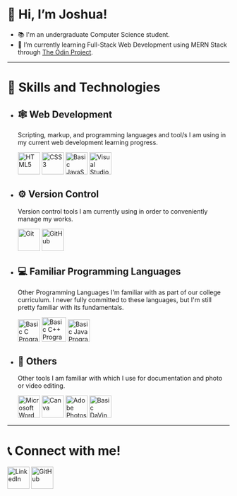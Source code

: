 # 👋 Hi, I’m Joshua!
- 📚 I'm an undergraduate Computer Science student.
- 🌱 I’m currently learning Full-Stack Web Development using MERN Stack through [The Odin Project](https://www.theodinproject.com/).
___
# 🧾 Skills and Technologies
- ## 🕸 Web Development
    Scripting, markup, and programming languages and tool/s I am using in my current web development learning progress.
    
    [<img alt="HTML5" title="HTML5" src="https://cdn-icons-png.flaticon.com/512/5968/5968267.png" width="50">](https://en.wikipedia.org/wiki/HTML5) [<img alt="CSS3" title="CSS3" src="https://cdn-icons-png.flaticon.com/512/5968/5968242.png" width="50">](https://en.wikipedia.org/wiki/CSS) [<img alt="Basic JavaScript" title="Basic JavaScript Programming" src="https://cdn-icons-png.flaticon.com/512/5968/5968292.png" width="50">](https://en.wikipedia.org/wiki/JavaScript)  [<img alt="Visual Studio Code" title="Visual Studio Code" src="https://upload.wikimedia.org/wikipedia/commons/thumb/9/9a/Visual_Studio_Code_1.35_icon.svg/2048px-Visual_Studio_Code_1.35_icon.svg.png" width="50">](https://en.wikipedia.org/wiki/Visual_Studio_Code)

- ## ⚙ Version Control
    Version control tools I am currently using in order to conveniently manage my works.
    
    [<img alt="Git" title="Git" src="https://git-scm.com/images/logos/downloads/Git-Icon-1788C.png" width="50">](https://en.wikipedia.org/wiki/Git) [<img alt="GitHub" title="GitHub" src="https://cdn-icons-png.flaticon.com/512/733/733609.png" width="50">](https://en.wikipedia.org/wiki/GitHub) 

- ## 💻 Familiar Programming Languages
    Other Programming Languages I'm familiar with as part of our college curriculum. I never fully committed to these languages, but I'm still pretty familiar with its fundamentals.

    [<img alt="Basic C Programming" title="Basic C Programming" src="https://upload.wikimedia.org/wikipedia/commons/thumb/1/18/C_Programming_Language.svg/695px-C_Programming_Language.svg.png" width="50">](https://en.wikipedia.org/wiki/C_(programming_language)) [<img alt="Basic C++ Programming" title="Basic C++ Programming" src="https://cdn-icons-png.flaticon.com/512/6132/6132222.png" width="55">](https://en.wikipedia.org/wiki/C%2B%2B) [<img alt="Basic Java Programming" title="Basic Java Programming" src="https://cdn-icons-png.flaticon.com/512/226/226777.png" width="50">](https://en.wikipedia.org/wiki/Java_(programming_language))
    
- ## 🎨 Others
    Other tools I am familiar with which I use for documentation and photo or video editing.

    [<img alt="Microsoft Word" title="Microsoft Word" src="https://upload.wikimedia.org/wikipedia/commons/thumb/8/8d/Microsoft_Word_2013-2019_logo.svg/1200px-Microsoft_Word_2013-2019_logo.svg.png" width="50">](https://en.wikipedia.org/wiki/Microsoft_Word) [<img alt="Canva" title="Canva" src="https://cdn-images-1.medium.com/max/1200/1*A6kkoOVJVpXPWewg8axc5w.png" width="50">](https://en.wikipedia.org/wiki/Canva) [<img alt="Adobe Photoshop" title="Adobe Photoshop" src="https://cdn-icons-png.flaticon.com/512/5968/5968520.png" width="50">](https://en.wikipedia.org/wiki/Adobe_Photoshop) [<img alt="Basic DaVinci Resolve" title="Basic DaVinci Resolve" src="https://upload.wikimedia.org/wikipedia/commons/thumb/9/90/DaVinci_Resolve_17_logo.svg/1200px-DaVinci_Resolve_17_logo.svg.png" width="50">](https://en.wikipedia.org/wiki/DaVinci_Resolve)
___
# 📞 Connect with me!
[<img alt="LinkedIn" title="LinkedIn" src="https://cdn-icons-png.flaticon.com/512/145/145807.png" width="50">](https://www.linkedin.com/in/joshua-caleb-bolito-7a7401214) [<img alt="GitHub" title="GitHub" src="https://cdn-icons-png.flaticon.com/512/733/733609.png" width="50">](https://github.com/JCBolito)
